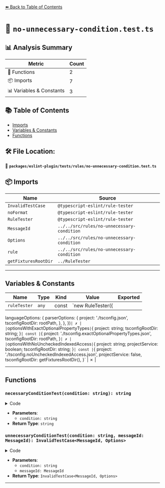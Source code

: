 [⬅️ Back to Table of Contents](../../../../index.md)

# 📄 `no-unnecessary-condition.test.ts`

## 📊 Analysis Summary

| Metric | Count |
|--------|-------|
| 🔧 Functions | 2 |
| 📦 Imports | 7 |
| 📊 Variables & Constants | 3 |

## 📚 Table of Contents

- [Imports](#imports)
- [Variables & Constants](#variables-constants)
- [Functions](#functions)

## 🛠️ File Location:
📂 **`packages/eslint-plugin/tests/rules/no-unnecessary-condition.test.ts`**

## 📦 Imports

| Name | Source |
|------|--------|
| `InvalidTestCase` | `@typescript-eslint/rule-tester` |
| `noFormat` | `@typescript-eslint/rule-tester` |
| `RuleTester` | `@typescript-eslint/rule-tester` |
| `MessageId` | `../../src/rules/no-unnecessary-condition` |
| `Options` | `../../src/rules/no-unnecessary-condition` |
| `rule` | `../../src/rules/no-unnecessary-condition` |
| `getFixturesRootDir` | `../RuleTester` |


---

## Variables & Constants

| Name | Type | Kind | Value | Exported |
|------|------|------|-------|----------|
| `ruleTester` | `any` | const | `new RuleTester({
  languageOptions: {
    parserOptions: {
      project: './tsconfig.json',
      tsconfigRootDir: rootPath,
    },
  },
})` | ✗ |
| `optionsWithExactOptionalPropertyTypes` | `{ project: string; tsconfigRootDir: string; }` | const | `{
  project: './tsconfig.exactOptionalPropertyTypes.json',
  tsconfigRootDir: rootPath,
}` | ✗ |
| `optionsWithNoUncheckedIndexedAccess` | `{ project: string; projectService: boolean; tsconfigRootDir: string; }` | const | `{
  project: './tsconfig.noUncheckedIndexedAccess.json',
  projectService: false,
  tsconfigRootDir: getFixturesRootDir(),
}` | ✗ |


---

## Functions

### `necessaryConditionTest(condition: string): string`

<details><summary>Code</summary>

```ts
(condition: string): string => `
declare const b1: ${condition};
declare const b2: boolean;
const t1 = b1 && b2;
`
```
</details>

- **Parameters**:
  - `condition: string`
- **Return Type**: `string`
### `unnecessaryConditionTest(condition: string, messageId: MessageId): InvalidTestCase<MessageId, Options>`

<details><summary>Code</summary>

```ts
(
  condition: string,
  messageId: MessageId,
): InvalidTestCase<MessageId, Options> => ({
  code: necessaryConditionTest(condition),
  errors: [{ column: 12, line: 4, messageId }],
})
```
</details>

- **Parameters**:
  - `condition: string`
  - `messageId: MessageId`
- **Return Type**: `InvalidTestCase<MessageId, Options>`

---